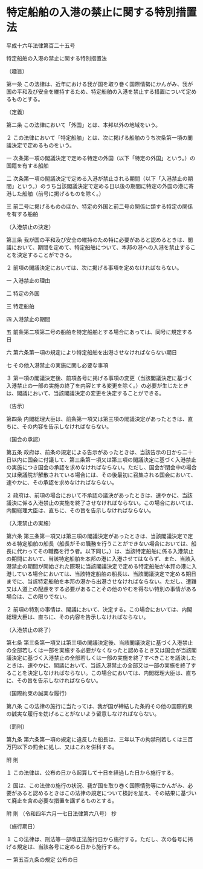 # 特定船舶の入港の禁止に関する特別措置法

平成十六年法律第百二十五号

特定船舶の入港の禁止に関する特別措置法

（趣旨）

第一条 この法律は、近年における我が国を取り巻く国際情勢にかんがみ、我が国の平和及び安全を維持するため、特定船舶の入港を禁止する措置について定めるものとする。

（定義）

第二条 この法律において「外国」とは、本邦以外の地域をいう。

２ この法律において「特定船舶」とは、次に掲げる船舶のうち次条第一項の閣議決定で定めるものをいう。

一 次条第一項の閣議決定で定める特定の外国（以下「特定の外国」という。）の国籍を有する船舶

二 次条第一項の閣議決定で定める入港が禁止される期間（以下「入港禁止の期間」という。）のうち当該閣議決定で定める日以後の期間に特定の外国の港に寄港した船舶（前号に掲げるものを除く。）

三 前二号に掲げるもののほか、特定の外国と前二号の関係に類する特定の関係を有する船舶

（入港禁止の決定）

第三条 我が国の平和及び安全の維持のため特に必要があると認めるときは、閣議において、期間を定めて、特定船舶について、本邦の港への入港を禁止することを決定することができる。

２ 前項の閣議決定においては、次に掲げる事項を定めなければならない。

一 入港禁止の理由

二 特定の外国

三 特定船舶

四 入港禁止の期間

五 前条第二項第二号の船舶を特定船舶とする場合にあっては、同号に規定する日

六 第六条第一項の規定により特定船舶を出港させなければならない期日

七 その他入港禁止の実施に関し必要な事項

３ 第一項の閣議決定後、前項各号に掲げる事項の変更（当該閣議決定に基づく入港禁止の一部の実施の終了を内容とする変更を除く。）の必要が生じたときは、閣議において、当該閣議決定の変更を決定することができる。

（告示）

第四条 内閣総理大臣は、前条第一項又は第三項の閣議決定があったときは、直ちに、その内容を告示しなければならない。

（国会の承認）

第五条 政府は、前条の規定による告示があったときは、当該告示の日から二十日以内に国会に付議して、第三条第一項又は第三項の閣議決定に基づく入港禁止の実施につき国会の承認を求めなければならない。ただし、国会が閉会中の場合又は衆議院が解散されている場合には、その後最初に召集される国会において、速やかに、その承認を求めなければならない。

２ 政府は、前項の場合において不承認の議決があったときは、速やかに、当該議決に係る入港禁止の実施を終了させなければならない。この場合においては、内閣総理大臣は、直ちに、その旨を告示しなければならない。

（入港禁止の実施）

第六条 第三条第一項又は第三項の閣議決定があったときは、当該閣議決定で定める特定船舶の船長（船長がその職務を行うことができない場合においては、船長に代わってその職務を行う者。以下同じ。）は、当該特定船舶に係る入港禁止の期間において、当該特定船舶を本邦の港に入港させてはならず、また、当該入港禁止の期間が開始された際現に当該閣議決定で定める特定船舶が本邦の港に入港している場合においては、当該特定船舶の船長は、当該閣議決定で定める期日までに、当該特定船舶を本邦の港から出港させなければならない。ただし、遭難又は人道上の配慮をする必要があることその他のやむを得ない特別の事情がある場合は、この限りでない。

２ 前項の特別の事情は、閣議において、決定する。この場合においては、内閣総理大臣は、直ちに、その内容を告示しなければならない。

（入港禁止の終了）

第七条 第三条第一項又は第三項の閣議決定後、当該閣議決定に基づく入港禁止の全部若しくは一部を実施する必要がなくなったと認めるとき又は国会が当該閣議決定に基づく入港禁止の全部若しくは一部の実施を終了すべきことを議決したときは、速やかに、閣議において、当該入港禁止の全部又は一部の実施を終了することを決定しなければならない。この場合においては、内閣総理大臣は、直ちに、その旨を告示しなければならない。

（国際約束の誠実な履行）

第八条 この法律の施行に当たっては、我が国が締結した条約その他の国際約束の誠実な履行を妨げることがないよう留意しなければならない。

（罰則）

第九条 第六条第一項の規定に違反した船長は、三年以下の拘禁刑若しくは三百万円以下の罰金に処し、又はこれを併科する。

附 則

１ この法律は、公布の日から起算して十日を経過した日から施行する。

２ 国は、この法律の施行の状況、我が国を取り巻く国際情勢等にかんがみ、必要があると認めるときはこの法律の規定について検討を加え、その結果に基づいて廃止を含め必要な措置を講ずるものとする。

附 則 （令和四年六月一七日法律第六八号） 抄

（施行期日）

１ この法律は、刑法等一部改正法施行日から施行する。ただし、次の各号に掲げる規定は、当該各号に定める日から施行する。

一 第五百九条の規定 公布の日
